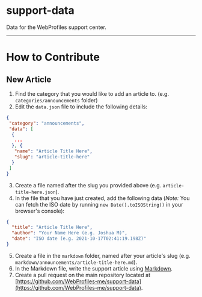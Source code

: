 # support-data
Data for the WebProfiles support center.

---

# How to Contribute

## New Article
1. Find the category that you would like to add an article to. (e.g. `categories/announcements` folder)
2. Edit the `data.json` file to include the following details: 
```json
{
 "category": "announcements",
 "data": [
  {
   ...
  }, {
   "name": "Article Title Here",
   "slug": "article-title-here"
  }
 ]
}
```
3. Create a file named after the slug you provided above (e.g. `article-title-here.json`).
4. In the file that you have just created, add the following data (*Note:* You can fetch the ISO date by running `new Date().toISOString()` in your browser's console):
```json
{
  "title": "Article Title Here",
  "author": "Your Name Here (e.g. Joshua M)",
  "date": "ISO date (e.g. 2021-10-17T02:41:19.198Z)"
}
```
5. Create a file in the `markdown` folder, named after your article's slug (e.g. `markdown/announcements/article-title-here.md`).
6. In the Markdown file, write the support article using [Markdown](https://www.markdownguide.org/getting-started/).
7. Create a pull request on the main repository located at [https://github.com/WebProfiles-me/support-data](https://github.com/WebProfiles-me/support-data).
